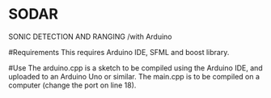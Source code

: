 # SODAR
SONIC DETECTION AND RANGING /with Arduino

#Requirements
This requires Arduino IDE, SFML and boost library.

#Use
The arduino.cpp is a sketch to be compiled using the Arduino IDE, and uploaded to an Arduino Uno or similar.
The main.cpp is to be compiled on a computer (change the port on line 18).
